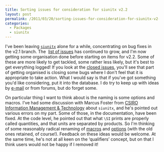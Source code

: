 ```yaml
---
title: Sorting issues for consideration for siunitx v2.2
layout: post
permalink: /2011/03/20/sorting-issues-for-consideration-for-siunitx-v2-2/
categories:
  - Packages
  - siunitx
---
```

I've been leaving [`siunitx`](https://ctan.org/pkg/siunitx) alone for a while, concentrating on bug fixes in the v2.1 branch. The  [list of issues](https://bitbucket.org/josephwright/siunitx/issues?status=new&amp;status=open) has continued to grow, and I'm now getting some organisation done before starting on items for v2.2. Some of these are more likely to get tackled, some rather less likely, but it's best to get everything logged! If you look at the [closed issues](https://bitbucket.org/josephwright/siunitx/issues?status=resolved&amp;status=invalid&amp;status=duplicate), you'll see that part of getting organised is closing some bugs where I don't feel that it is appropriate to take action. What I would say is that if you've got something you'd like considering, put it into the database. I do try to keep up with ideas by [e-mail](mailto:joseph.wright@morningstar2.co.uk) or from forums, but do forget some.

On particular thing I want to think about is the naming is some options and macros. I've had some discussion with Marcus Foster from [CSIRO Information Management &amp; Technology](http://www.csiro.au/) about `siunitx`, and he's pointed out various errors on my part. Some of those, in the documentation, have been fixed. At the code level, he pointed out that what `\SI` prints are properly called quantities, and that units are separated by products. So I'm thinking of some reasonably radical renaming of [macros](https://bitbucket.org/josephwright/siunitx/issue/116/) and [options](https://bitbucket.org/josephwright/siunitx/issue/115/) (with the old ones retained, of course!). Feedback on these ideas would be welcome. At the same time, he's not at all keen on the ‘qualifiers’ concept, but on that I think users would not be happy if I removed it!
